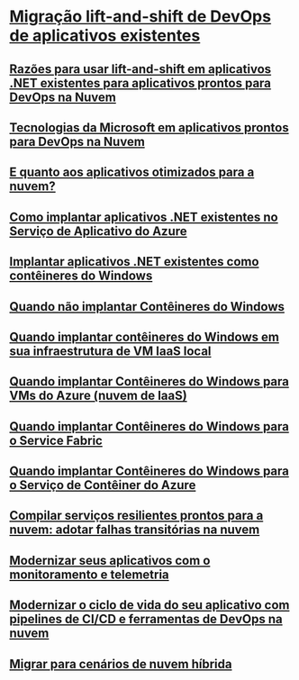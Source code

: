 # [Migração lift-and-shift de DevOps de aplicativos existentes](index.md)
## [Razões para usar lift-and-shift em aplicativos .NET existentes para aplicativos prontos para DevOps na Nuvem](reasons-to-lift-and-shift-existing-net-apps-to-cloud-devops-ready-applications.md)
## [Tecnologias da Microsoft em aplicativos prontos para DevOps na Nuvem](microsoft-technologies-in-cloud-devops-ready-applications.md)
## [E quanto aos aplicativos otimizados para a nuvem?](what-about-cloud-optimized-applications.md)
## [Como implantar aplicativos .NET existentes no Serviço de Aplicativo do Azure ](how-to-deploy-existing-net-apps-to-azure-app-service.md)
## [Implantar aplicativos .NET existentes como contêineres do Windows](deploy-existing-net-apps-as-windows-containers.md)
## [Quando não implantar Contêineres do Windows](when-not-to-deploy-to-windows-containers.md)
## [Quando implantar contêineres do Windows em sua infraestrutura de VM IaaS local](when-to-deploy-windows-containers-in-your-on-premises-iaas-vm-infrastructure.md)
## [Quando implantar Contêineres do Windows para VMs do Azure (nuvem de IaaS)](when-to-deploy-windows-containers-to-azure-vms-iaas-cloud.md)
## [Quando implantar Contêineres do Windows para o Service Fabric](when-to-deploy-windows-containers-to-service-fabric.md)
## [Quando implantar Contêineres do Windows para o Serviço de Contêiner do Azure](when-to-deploy-windows-containers-to-azure-container-service-kubernetes.md)
## [Compilar serviços resilientes prontos para a nuvem: adotar falhas transitórias na nuvem ](build-resilient-services-ready-for-the-cloud-embrace-transient-failures-in-the-cloud.md)
## [Modernizar seus aplicativos com o monitoramento e telemetria](modernize-your-apps-with-monitoring-and-telemetry.md)
## [Modernizar o ciclo de vida do seu aplicativo com pipelines de CI/CD e ferramentas de DevOps na nuvem](modernize-your-apps-lifecycle-with-ci-cd-pipelines-and-devops-tools-in-the-cloud.md)
## [Migrar para cenários de nuvem híbrida](migrate-to-hybrid-cloud-scenarios.md)
